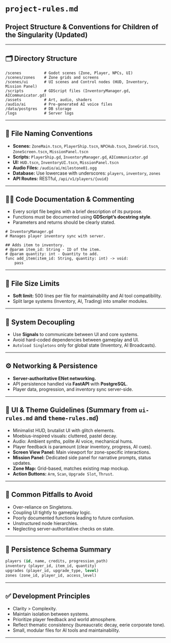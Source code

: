 # `project-rules.md`

## Project Structure & Conventions for Children of the Singularity (Updated)

---

## 🗂️ Directory Structure

```
/scenes          # Godot scenes (Zone, Player, NPCs, UI)
/scenes/zones    # Zone grids and screens
/scenes/ui       # UI scenes and Control nodes (HUD, Inventory, Mission Panel)
/scripts         # GDScript files (InventoryManager.gd, AICommunicator.gd)
/assets          # Art, audio, shaders
/audio/ai        # Pre-generated AI voice files
/data/postgres   # DB storage
/logs            # Server logs
```

---

## 📄 File Naming Conventions

- **Scenes:** `ZoneMain.tscn`, `PlayerShip.tscn`, `NPCHub.tscn`, `ZoneGrid.tscn`, `ZoneScreen.tscn`, `MissionPanel.tscn`
- **Scripts:** `PlayerShip.gd`, `InventoryManager.gd`, `AICommunicator.gd`
- **UI:** `HUD.tscn`, `InventoryUI.tscn`, `MissionPanel.tscn`
- **Audio Files:** `/audio/ai/milestone01.ogg`
- **Database:** Use lowercase with underscores: `players`, `inventory`, `zones`
- **API Routes:** RESTful, `/api/v1/players/{uuid}`

---

## 🧑‍💻 Code Documentation & Commenting

- Every script file begins with a brief description of its purpose.
- Functions must be documented using **GDScript’s docstring style**.
- Parameters and returns should be clearly stated.

```gdscript
# InventoryManager.gd
# Manages player inventory sync with server.

## Adds item to inventory.
# @param item_id: String - ID of the item.
# @param quantity: int - Quantity to add.
func add_item(item_id: String, quantity: int) -> void:
    pass
```

---

## 📏 File Size Limits

- **Soft limit:** 500 lines per file for maintainability and AI tool compatibility.
- Split large systems (Inventory, AI, Trading) into smaller modules.

---

## 🔄 System Decoupling

- Use **Signals** to communicate between UI and core systems.
- Avoid hard-coded dependencies between gameplay and UI.
- `Autoload Singletons` only for global state (Inventory, AI Broadcasts).

---

## ⚙️ Networking & Persistence

- **Server-authoritative ENet networking.**
- API persistence handled via **FastAPI** with **PostgreSQL**.
- Player data, progression, and inventory sync server-side.

---

## 🎨 UI & Theme Guidelines (Summary from `ui-rules.md` and `theme-rules.md`)

- Minimalist HUD, brutalist UI with glitch elements.
- Moebius-inspired visuals: cluttered, pastel decay.
- Audio: Ambient synths, polite AI voice, mechanical hums.
- Player feedback is paramount (clear inventory, progress, AI cues).
- **Screen View Panel:** Main viewport for zone-specific interactions.
- **Mission Panel:** Dedicated side panel for narrative prompts, status updates.
- **Zone Map:** Grid-based, matches existing map mockup.
- **Action Buttons:** `Arm`, `Scan`, `Upgrade Slot`, `Thrust`.

---

## 🚨 Common Pitfalls to Avoid

- Over-reliance on Singletons.
- Coupling UI tightly to gameplay logic.
- Poorly documented functions leading to future confusion.
- Unstructured node hierarchies.
- Neglecting server-authoritative checks on state.

---

## 📑 Persistence Schema Summary

```sql
players (id, name, credits, progression_path)
inventory (player_id, item_id, quantity)
upgrades (player_id, upgrade_type, level)
zones (zone_id, player_id, access_level)
```

---

## ✅ Development Principles

- Clarity > Complexity.
- Maintain isolation between systems.
- Prioritize player feedback and world atmosphere.
- Reflect thematic consistency (bureaucratic decay, eerie corporate tone).
- Small, modular files for AI tools and maintainability.

---


